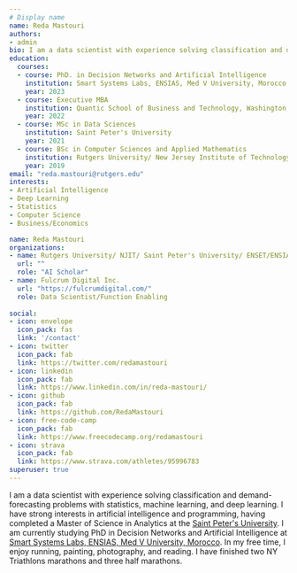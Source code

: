 ```yaml
---
# Display name
name: Reda Mastouri
authors:
- admin
bio: I am a data scientist with experience solving classification and demand-forecasting problems with statistics, machine learning, and deep learning.
education:
  courses:
  - course: PhD. in Decision Networks and Artificial Intelligence
    institution: Smart Systems Labs, ENSIAS, Med V University, Morocco
    year: 2023 
  - course: Executive MBA
    institution: Quantic School of Business and Technology, Washington, DC
    year: 2022
  - course: MSc in Data Sciences
    institution: Saint Peter's University
    year: 2021
  - course: BSc in Computer Sciences and Applied Mathematics
    institution: Rutgers University/ New Jersey Institute of Technology
    year: 2019
email: "reda.mastouri@rutgers.edu"
interests:
- Artificial Intelligence
- Deep Learning
- Statistics
- Computer Science
- Business/Economics

name: Reda Mastouri
organizations:
- name: Rutgers University/ NJIT/ Saint Peter's University/ ENSET/ENSIAS
  url: ""
  role: "AI Scholar"
- name: Fulcrum Digital Inc.
  url: "https://fulcrumdigital.com/"
  role: Data Scientist/Function Enabling
  
social:
- icon: envelope
  icon_pack: fas
  link: '/contact'
- icon: twitter
  icon_pack: fab
  link: https://twitter.com/redamastouri
- icon: linkedin
  icon_pack: fab
  link: https://www.linkedin.com/in/reda-mastouri/
- icon: github
  icon_pack: fab
  link: https://github.com/RedaMastouri
- icon: free-code-camp
  icon_pack: fab
  link: https://www.freecodecamp.org/redamastouri
- icon: strava
  icon_pack: fab
  link: https://www.strava.com/athletes/95996783
superuser: true
---
```


I am a data scientist with experience solving classification and demand-forecasting problems with statistics, machine learning, and deep learning. I have strong interests in artificial intelligence and programming, having completed a Master of Science in Analytics at the [Saint Peter's University](https://www.saintpeters.edu/academics/graduate-programs/master-of-science-in-data-science/). I am currently studying PhD in Decision Networks and Artificial Intelligence at [Smart Systems Labs, ENSIAS, Med V University, Morocco](http://ensias.um5.ac.ma/). In my free time, I enjoy running, painting, photography, and reading. I have finished two NY Triathlons marathons and three half marathons.
